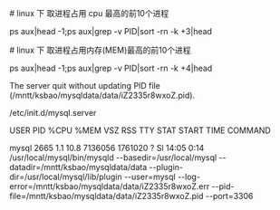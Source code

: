 
\# linux 下 取进程占用 cpu 最高的前10个进程

ps aux|head -1;ps aux|grep -v PID|sort -rn -k +3|head

 

 

\# linux 下 取进程占用内存(MEM)最高的前10个进程

ps aux|head -1;ps aux|grep -v PID|sort -rn -k +4|head

The server quit without updating PID file (/mntt/ksbao/mysqldata/data/iZ2335r8wxoZ.pid).

/etc/init.d/mysql.server

USER    PID %CPU %MEM  VSZ  RSS TTY   STAT START  TIME COMMAND

mysql   2665 1.1 10.8 7136056 1761020 ?   Sl  14:05  0:14 /usr/local/mysql/bin/mysqld --basedir=/usr/local/mysql --datadir=/mntt/ksbao/mysqldata/data --plugin-dir=/usr/local/mysql/lib/plugin --user=mysql --log-error=/mntt/ksbao/mysqldata/data/iZ2335r8wxoZ.err --pid-file=/mntt/ksbao/mysqldata/data/iZ2335r8wxoZ.pid --port=3306